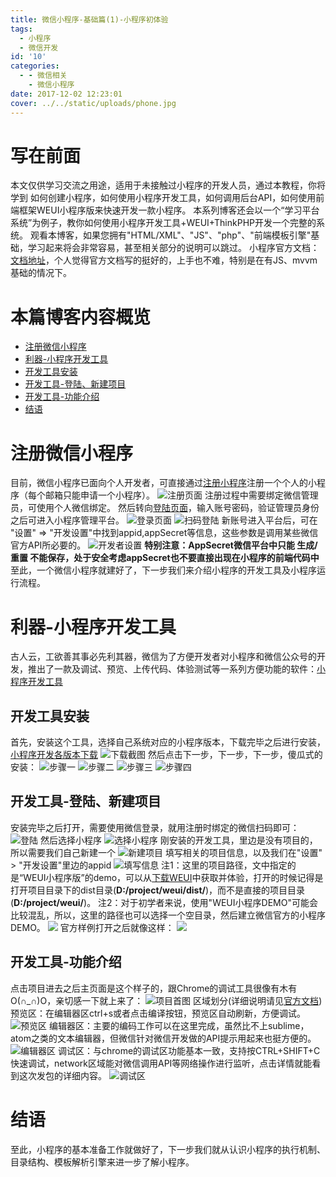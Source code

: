 ```yaml
---
title: 微信小程序-基础篇(1)-小程序初体验
tags:
  - 小程序
  - 微信开发
id: '10'
categories:
  - - 微信相关
    - 微信小程序
date: 2017-12-02 12:23:01
cover: ../../static/uploads/phone.jpg
---
```




# 写在前面

本文仅供学习交流之用途，适用于未接触过小程序的开发人员，通过本教程，你将学到 如何创建小程序，如何使用小程序开发工具，如何调用后台API，如何使用前端框架WEUI小程序版来快速开发一款小程序。 本系列博客还会以一个“学习平台系统”为例子，教你如何使用小程序开发工具+WEUI+ThinkPHP开发一个完整的系统。 观看本博客，如果您拥有"HTML/XML"、"JS"、"php"、"前端模板引擎"基础，学习起来将会非常容易，甚至相关部分的说明可以跳过。 小程序官方文档：[文档地址](https://mp.weixin.qq.com/debug/wxadoc/dev/index.html?t=2017118 "文档地址")，个人觉得官方文档写的挺好的，上手也不难，特别是在有JS、mvvm基础的情况下。

# 本篇博客内容概览

*   [注册微信小程序](#注册微信小程序)
*   [利器-小程序开发工具](#利器-小程序开发工具)
*   [开发工具安装](#开发工具安装)
*   [开发工具-登陆、新建项目](#开发工具-登陆、新建项目)
*   [开发工具-功能介绍](#开发工具-功能介绍)
*   [结语](#结语)

# 注册微信小程序

目前，微信小程序已面向个人开发者，可直接通过[注册小程序](https://mp.weixin.qq.com/wxopen/waregister?action=step1 "注册小程序")注册一个个人的小程序（每个邮箱只能申请一个小程序）。 ![注册页面](../static/uploads/2017/12/注册页面.jpg) 注册过程中需要绑定微信管理员，可使用个人微信绑定。 然后转向[登陆页面](https://mp.weixin.qq.com/)，输入账号密码，验证管理员身份之后可进入小程序管理平台。 ![登录页面](../static/uploads/2017/12/登陆页面.jpg) ![扫码登陆](../static/uploads/2017/12/扫码登陆.png) 新账号进入平台后，可在 "设置" => "开发设置"中找到appid,appSecret等信息，这些参数是调用某些微信官方API所必要的。 ![开发者设置](../static/uploads/2017/12/开发设置.png) **特别注意：AppSecret微信平台中只能 生成/重置 不能保存，处于安全考虑appSecret也不要直接出现在小程序的前端代码中** 至此，一个微信小程序就建好了，下一步我们来介绍小程序的开发工具及小程序运行流程。

# 利器-小程序开发工具

古人云，工欲善其事必先利其器，微信为了方便开发者对小程序和微信公众号的开发，推出了一款及调试、预览、上传代码、体验测试等一系列方便功能的软件：[小程序开发工具](https://mp.weixin.qq.com/debug/wxadoc/dev/devtools/download.html?t=2017119 "小程序开发工具")

## 开发工具安装

首先，安装这个工具，选择自己系统对应的小程序版本，下载完毕之后进行安装，[小程序开发各版本下载](https://mp.weixin.qq.com/debug/wxadoc/dev/devtools/download.html?t=2017119 "小程序开发工具") ![下载截图](../static/uploads/2017/12/小程序开发工具-下载.png) 然后点击下一步，下一步，下一步，傻瓜式的安装： ![步骤一](../static/uploads/2017/12/安装过程-1.png) ![步骤二](../static/uploads/2017/12/安装过程-2.png) ![步骤三](../static/uploads/2017/12/安装过程-3.png) ![步骤四](../static/uploads/2017/12/安装过程-4.png)

## 开发工具-登陆、新建项目

安装完毕之后打开，需要使用微信登录，就用注册时绑定的微信扫码即可： ![登陆](../static/uploads/2017/12/工具-登陆页.png) 然后选择小程序 ![选择小程序](../static/uploads/2017/12/工具-选择小程序.png) 刚安装的开发工具，里边是没有项目的，所以需要我们自己新建一个 ![新建项目](../static/uploads/2017/12/工具-新建小程序.png) 填写相关的项目信息，以及我们在"设置" > "开发设置"里边的appid ![填写信息](../static/uploads/2017/12/工具-配置小程序路径.png) 注1：这里的项目路径，文中指定的是“WEUI小程序版”的demo，可以从[下载WEUI](https://github.com/weui/weui-wxss/)中获取并体验，打开的时候记得是打开项目目录下的dist目录(**D:/project/weui/dist/**)，而不是直接的项目目录(**D:/project/weui/**)。 注2：对于初学者来说，使用"WEUI小程序DEMO"可能会比较混乱，所以，这里的路径也可以选择一个空目录，然后建立微信官方的小程序DEMO。 ![](../static/uploads/2017/12/工具-新建普通快速小程序.png) 官方样例打开之后就像这样： ![](../static/uploads/2017/12/小程序开发工具-首图-2.png)

## 开发工具-功能介绍

点击项目进去之后主页面是这个样子的，跟Chrome的调试工具很像有木有O(∩\_∩)O，亲切感一下就上来了： ![项目首图](../static/uploads/2017/12/小程序开发工具-首图.png) 区域划分(详细说明请见[官方文档](https://mp.weixin.qq.com/debug/wxadoc/dev/devtools/devtools.html "官方文档")) 预览区：在编辑器区ctrl+s或者点击编译按钮，预览区自动刷新，方便调试。 ![预览区](../static/uploads/2017/12/小程序开发工具-ctrlshiftc.png) 编辑器区：主要的编码工作可以在这里完成，虽然比不上sublime，atom之类的文本编辑器，但微信针对微信开发做的API提示用起来也挺方便的。 ![编辑器区](../static/uploads/2017/12/小程序开发工具-编辑器区.png) 调试区：与chrome的调试区功能基本一致，支持按CTRL+SHIFT+C快速调试，network区域能对微信调用API等网络操作进行监听，点击详情就能看到这次发包的详细内容。 ![调试区](../static/uploads/2017/12/小程序开发工具-network-http报文.png)

# 结语

至此，小程序的基本准备工作就做好了，下一步我们就从认识小程序的执行机制、目录结构、模板解析引擎来进一步了解小程序。